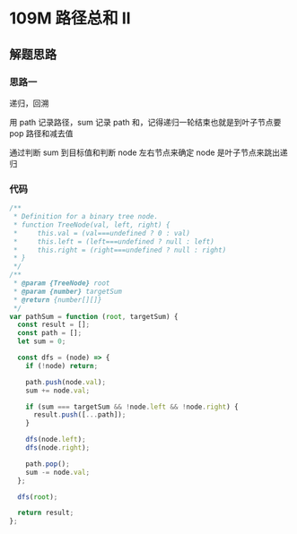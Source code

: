 # 109M 路径总和 II

## 解题思路

### 思路一

递归，回溯

用 path 记录路径，sum 记录 path 和，记得递归一轮结束也就是到叶子节点要 pop 路径和减去值

通过判断 sum 到目标值和判断 node 左右节点来确定 node 是叶子节点来跳出递归

### 代码

```js
/**
 * Definition for a binary tree node.
 * function TreeNode(val, left, right) {
 *     this.val = (val===undefined ? 0 : val)
 *     this.left = (left===undefined ? null : left)
 *     this.right = (right===undefined ? null : right)
 * }
 */
/**
 * @param {TreeNode} root
 * @param {number} targetSum
 * @return {number[][]}
 */
var pathSum = function (root, targetSum) {
  const result = [];
  const path = [];
  let sum = 0;

  const dfs = (node) => {
    if (!node) return;

    path.push(node.val);
    sum += node.val;

    if (sum === targetSum && !node.left && !node.right) {
      result.push([...path]);
    }

    dfs(node.left);
    dfs(node.right);

    path.pop();
    sum -= node.val;
  };

  dfs(root);

  return result;
};
```
